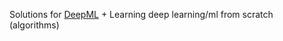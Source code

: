 Solutions for [DeepML](https://www.deep-ml.com/problems/) + Learning deep learning/ml from scratch (algorithms)